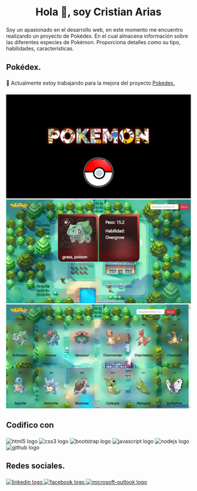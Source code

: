<h1 align="center">Hola 👋, soy Cristian Arias</h1>

###

<p align="left">Soy un apasionado en el desarrollo web, en este momento me encuentro realizando un proyecto de Pokédex. En el cual almacena información sobre las diferentes especies de Pokémon. Proporciona detalles como su tipo, habilidades, características.</p>

###

<h2 align="left">Pokédex.</h2>

###

🔭 Actualmente estoy trabajando para la mejora del proyecto [Pokedex.](https://cristian0813.github.io/Pokedex/)


###

<div align="center">
  <img src="./Image/ImagenProyecto_1.jpg" width="auto"/>
  <img src="./Image/ImagenProyecto_3.jpg" width="auto"/>
  <img src="./Image/ImagenProyecto_2.jpg" width="auto"/>
</div>

###

<h2 align="left">Codifico con</h2>

###

<div align="left">
  <img src="https://cdn.jsdelivr.net/gh/devicons/devicon/icons/html5/html5-original.svg" height="40" width="52" alt="html5 logo"  />
  <img src="https://cdn.jsdelivr.net/gh/devicons/devicon/icons/css3/css3-original.svg" height="40" width="52" alt="css3 logo"  />
  <img src="https://cdn.jsdelivr.net/gh/devicons/devicon/icons/bootstrap/bootstrap-original.svg" height="40" width="52" alt="bootstrap logo"  />
  <img src="https://cdn.jsdelivr.net/gh/devicons/devicon/icons/javascript/javascript-original.svg" height="40" width="52" alt="javascript logo"  />
  <img src="https://cdn.jsdelivr.net/gh/devicons/devicon/icons/nodejs/nodejs-original.svg" height="40" width="52" alt="nodejs logo"  />
  <img src="https://cdn.jsdelivr.net/gh/devicons/devicon/icons/github/github-original.svg" height="40" width="52" alt="github logo"  />
</div>

###

<h2 align="left">Redes sociales.</h2>

###

<div align="left">
  <a href="https://www.linkedin.com/in/cristian-j-arias-o/" target="_blank">
    <img src="https://raw.githubusercontent.com/maurodesouza/profile-readme-generator/master/src/assets/icons/social/linkedin/default.svg" width="44" height="30" alt="linkedin logo"  />
  </a>
  <a href="https://www.facebook.com/Cris9013/" target="_blank">
    <img src="https://raw.githubusercontent.com/maurodesouza/profile-readme-generator/master/src/assets/icons/social/facebook/default.svg" width="44" height="30" alt="facebook logo"  />
  </a>
  <a href="javier.0813@hotmail.com" target="_blank">
    <img src="https://raw.githubusercontent.com/maurodesouza/profile-readme-generator/master/src/assets/icons/social/microsoft-outlook/default.svg" width="44" height="30" alt="microsoft-outlook logo"  />
  </a>
</div>

###
